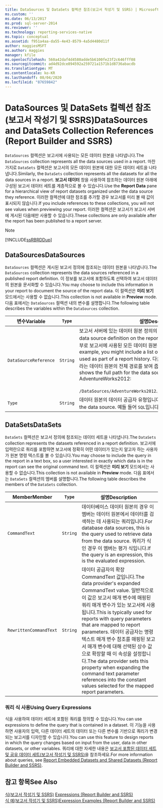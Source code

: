 ```yaml
---
title: DataSources 및 DataSets 컬렉션 참조(보고서 작성기 및 SSRS) | Microsoft Docs
ms.custom: ''
ms.date: 06/13/2017
ms.prod: sql-server-2014
ms.reviewer: ''
ms.technology: reporting-services-native
ms.topic: conceptual
ms.assetid: f951a4aa-da55-4e43-8579-4a5d4480d11f
author: maggiesMSFT
ms.author: maggies
manager: kfile
ms.openlocfilehash: 560a42daf4d4580adde5b6100fe23f2c646fff08
ms.sourcegitcommit: ad4d92dce894592a259721a1571b1d8736abacdb
ms.translationtype: MT
ms.contentlocale: ko-KR
ms.lasthandoff: 08/04/2020
ms.locfileid: "87659842"
---
```

# <a name="datasources-and-datasets-collection-references-report-builder-and-ssrs"></a><span data-ttu-id="5ea75-102">DataSources 및 DataSets 컬렉션 참조(보고서 작성기 및 SSRS)</span><span class="sxs-lookup"><span data-stu-id="5ea75-102">DataSources and DataSets Collection References (Report Builder and SSRS)</span></span>
  <span data-ttu-id="5ea75-103">`DataSources` 컬렉션은 보고서에 사용되는 모든 데이터 원본을 나타냅니다.</span><span class="sxs-lookup"><span data-stu-id="5ea75-103">The `DataSources` collection represents all the data sources used in a report.</span></span> <span data-ttu-id="5ea75-104">마찬가지로 `DataSets` 컬렉션은 보고서의 모든 데이터 원본에 대한 모든 데이터 세트을 나타냅니다.</span><span class="sxs-lookup"><span data-stu-id="5ea75-104">Similarly, the `DataSets` collection represents all the datasets for all the data sources in a report.</span></span> <span data-ttu-id="5ea75-105">**보고서 데이터** 창을 사용하여 참조하는 데이터 원본 아래에 구성된 보고서 데이터 세트를 계층적으로 볼 수 있습니다.</span><span class="sxs-lookup"><span data-stu-id="5ea75-105">Use the **Report Data** pane for a hierarchical view of report datasets organized under the data source they reference.</span></span> <span data-ttu-id="5ea75-106">이러한 컬렉션에 대한 참조를 추가할 경우 보고서를 미리 볼 때 값이 표시되지 않습니다.</span><span class="sxs-lookup"><span data-stu-id="5ea75-106">If you include references to these collections, you will not see values when previewing your report.</span></span> <span data-ttu-id="5ea75-107">이러한 컬렉션은 보고서가 보고서 서버에 게시된 다음에만 사용할 수 있습니다.</span><span class="sxs-lookup"><span data-stu-id="5ea75-107">These collections are only available after the report has been published to a report server.</span></span>  
  
> [!NOTE]  
>  [!INCLUDE[ssRBRDDup](../../includes/ssrbrddup-md.md)]  
  
## <a name="datasources"></a><span data-ttu-id="5ea75-108">DataSources</span><span class="sxs-lookup"><span data-stu-id="5ea75-108">DataSources</span></span>  
 <span data-ttu-id="5ea75-109">`DataSources` 컬렉션은 게시된 보고서 정의에 참조되는 데이터 원본을 나타냅니다.</span><span class="sxs-lookup"><span data-stu-id="5ea75-109">The `DataSources` collection represents the data sources referenced in a published report definition.</span></span> <span data-ttu-id="5ea75-110">이 정보를 보고서에 포함하도록 선택하여 보고서 데이터의 원본을 문서화할 수 있습니다.</span><span class="sxs-lookup"><span data-stu-id="5ea75-110">You may choose to include this information in your report to document the source of the report data.</span></span> <span data-ttu-id="5ea75-111">이 컬렉션은 **미리 보기** 모드에서는 사용할 수 없습니다.</span><span class="sxs-lookup"><span data-stu-id="5ea75-111">This collection is not available in **Preview** mode.</span></span> <span data-ttu-id="5ea75-112">다음 표에서는 `DataSources` 컬렉션 내의 변수를 설명합니다.</span><span class="sxs-lookup"><span data-stu-id="5ea75-112">The following table describes the variables within the `DataSources` collection.</span></span>  
  
|<span data-ttu-id="5ea75-113">**변수**</span><span class="sxs-lookup"><span data-stu-id="5ea75-113">**Variable**</span></span>|`Type`|<span data-ttu-id="5ea75-114">**설명**</span><span class="sxs-lookup"><span data-stu-id="5ea75-114">**Description**</span></span>|  
|------------------|--------------|---------------------|  
|`DataSourceReference`|`String`|<span data-ttu-id="5ea75-115">보고서 서버에 있는 데이터 원본 정의의 전체 경로입니다.</span><span class="sxs-lookup"><span data-stu-id="5ea75-115">The full path of the data source definition on the report server.</span></span> <span data-ttu-id="5ea75-116">예를 들어 보고서 기록의 일부로 보고서에 사용된 모든 데이터 원본 목록을 포함할 수 있습니다.</span><span class="sxs-lookup"><span data-stu-id="5ea75-116">For example, you might include a list of all the data sources a report used as part of a report history.</span></span> <span data-ttu-id="5ea75-117">다음 예에서는 AdventureWorks2012라는 데이터 원본의 전체 경로를 보여 줍니다.</span><span class="sxs-lookup"><span data-stu-id="5ea75-117">The following example shows the full path for the data source named AdventureWorks2012:</span></span><br /><br /> <span data-ttu-id="5ea75-118">`/DataSources/AdventureWorks2012`.</span><span class="sxs-lookup"><span data-stu-id="5ea75-118">`/DataSources/AdventureWorks2012`.</span></span>|  
|`Type`|`String`|<span data-ttu-id="5ea75-119">데이터 원본의 데이터 공급자 유형입니다.</span><span class="sxs-lookup"><span data-stu-id="5ea75-119">The type of data provider for the data source.</span></span> <span data-ttu-id="5ea75-120">예들 들어 `SQL`입니다.</span><span class="sxs-lookup"><span data-stu-id="5ea75-120">For example, `SQL`.</span></span>|  
  
## <a name="datasets"></a><span data-ttu-id="5ea75-121">DataSets</span><span class="sxs-lookup"><span data-stu-id="5ea75-121">DataSets</span></span>  
 <span data-ttu-id="5ea75-122">`DataSets` 컬렉션은 보고서 정의에 참조되는 데이터 세트을 나타냅니다.</span><span class="sxs-lookup"><span data-stu-id="5ea75-122">The `DataSets` collection represents the datasets referenced in a report definition.</span></span> <span data-ttu-id="5ea75-123">보고서에 입력란으로 쿼리를 포함하면 보고서에 정확히 어떤 데이터가 있는지 알고자 하는 사용자가 원본 명령 텍스트를 볼 수 있습니다.</span><span class="sxs-lookup"><span data-stu-id="5ea75-123">You may choose to include the query in the report in a text box, so a user interested in exactly which data is in the report can see the original command text.</span></span> <span data-ttu-id="5ea75-124">이 컬렉션은 **미리 보기** 모드에서는 사용할 수 없습니다.</span><span class="sxs-lookup"><span data-stu-id="5ea75-124">This collection is not available in **Preview** mode.</span></span> <span data-ttu-id="5ea75-125">다음 표에서는 `DataSets` 컬렉션의 멤버를 설명합니다.</span><span class="sxs-lookup"><span data-stu-id="5ea75-125">The following table describes the members of the `DataSets` collection.</span></span>  
  
|<span data-ttu-id="5ea75-126">**Member**</span><span class="sxs-lookup"><span data-stu-id="5ea75-126">**Member**</span></span>|`Type`|<span data-ttu-id="5ea75-127">**설명**</span><span class="sxs-lookup"><span data-stu-id="5ea75-127">**Description**</span></span>|  
|----------------|--------------|---------------------|  
|`CommandText`|`String`|<span data-ttu-id="5ea75-128">데이터베이스 데이터 원본의 경우 이 멤버는 데이터 원본에서 데이터를 검색하는 데 사용되는 쿼리입니다.</span><span class="sxs-lookup"><span data-stu-id="5ea75-128">For database data sources, this is the query used to retrieve data from the data source.</span></span> <span data-ttu-id="5ea75-129">쿼리가 식인 경우 이 멤버는 평가 식입니다.</span><span class="sxs-lookup"><span data-stu-id="5ea75-129">If the query is an expression, this is the evaluated expression.</span></span>|  
|`RewrittenCommandText`|`String`|<span data-ttu-id="5ea75-130">데이터 공급자의 확장 CommandText 값입니다.</span><span class="sxs-lookup"><span data-stu-id="5ea75-130">The data provider's expanded CommandText value.</span></span> <span data-ttu-id="5ea75-131">일반적으로 이 값은 보고서 매개 변수에 매핑된 쿼리 매개 변수가 있는 보고서에 사용됩니다.</span><span class="sxs-lookup"><span data-stu-id="5ea75-131">This is typically used for reports with query parameters that are mapped to report parameters.</span></span> <span data-ttu-id="5ea75-132">데이터 공급자는 명령 텍스트 매개 변수 참조를 매핑된 보고서 매개 변수에 대해 선택된 상수 값으로 확장할 때 이 속성을 설정합니다.</span><span class="sxs-lookup"><span data-stu-id="5ea75-132">The data provider sets this property when expanding the command text parameter references into the constant values selected for the mapped report parameters.</span></span>|  
  
### <a name="using-query-expressions"></a><span data-ttu-id="5ea75-133">쿼리 식 사용</span><span class="sxs-lookup"><span data-stu-id="5ea75-133">Using Query Expressions</span></span>  
 <span data-ttu-id="5ea75-134">식을 사용하여 데이터 세트에 포함된 쿼리를 정의할 수 있습니다.</span><span class="sxs-lookup"><span data-stu-id="5ea75-134">You can use expressions to define the query that is contained in a dataset.</span></span> <span data-ttu-id="5ea75-135">이 기능을 사용하면 사용자의 입력, 다른 데이터 세트의 데이터 또는 다른 변수를 기반으로 쿼리가 변경되는 보고서를 디자인할 수 있습니다.</span><span class="sxs-lookup"><span data-stu-id="5ea75-135">You can use this feature to design reports in which the query changes based on input from the user, data in other datasets, or other variables.</span></span> <span data-ttu-id="5ea75-136">쿼리에 대한 자세한 내용은 [보고서 포함된 데이터 세트 및 공유 데이터 세트&#40;보고서 작성기 및 SSRS&#41;](../report-data/report-embedded-datasets-and-shared-datasets-report-builder-and-ssrs.md)을 참조하세요.</span><span class="sxs-lookup"><span data-stu-id="5ea75-136">For more information about queries, see [Report Embedded Datasets and Shared Datasets &#40;Report Builder and SSRS&#41;](../report-data/report-embedded-datasets-and-shared-datasets-report-builder-and-ssrs.md).</span></span>  
  
## <a name="see-also"></a><span data-ttu-id="5ea75-137">참고 항목</span><span class="sxs-lookup"><span data-stu-id="5ea75-137">See Also</span></span>  
 <span data-ttu-id="5ea75-138">[식&#40;보고서 작성기 및 SSRS&#41;](expressions-report-builder-and-ssrs.md) </span><span class="sxs-lookup"><span data-stu-id="5ea75-138">[Expressions &#40;Report Builder and SSRS&#41;](expressions-report-builder-and-ssrs.md) </span></span>  
 [<span data-ttu-id="5ea75-139">식 예&#40;보고서 작성기 및 SSRS&#41;</span><span class="sxs-lookup"><span data-stu-id="5ea75-139">Expression Examples &#40;Report Builder and SSRS&#41;</span></span>](expression-examples-report-builder-and-ssrs.md)  
  
  
